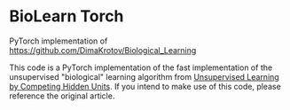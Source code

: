# BioLearn Torch
PyTorch implementation of https://github.com/DimaKrotov/Biological_Learning

This code is a PyTorch implementation of the fast implementation of the unsupervised "biological" learning algorithm from [Unsupervised Learning by Competing Hidden Units](https://doi.org/10.1073/pnas.1820458116). If you intend to make use of this code, please reference the original article.

